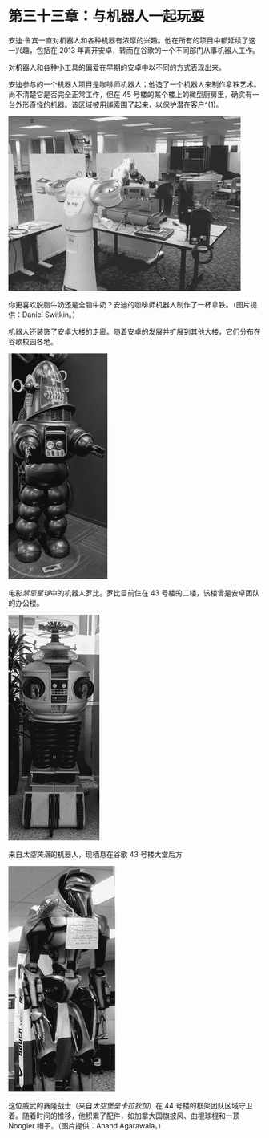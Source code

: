 # 第三十三章：与机器人一起玩耍

安迪·鲁宾一直对机器人和各种机器有浓厚的兴趣。他在所有的项目中都延续了这一兴趣，包括在 2013 年离开安卓，转而在谷歌的一个不同部门从事机器人工作。

对机器人和各种小工具的偏爱在早期的安卓中以不同的方式表现出来。

安迪参与的一个机器人项目是咖啡师机器人；他造了一个机器人来制作拿铁艺术。尚不清楚它是否完全正常工作，但在 45 号楼的某个楼上的微型厨房里，确实有一台外形奇怪的机器。该区域被用绳索围了起来，以保护潜在客户^(1)。

![](img/f33001.png)

你更喜欢脱脂牛奶还是全脂牛奶？安迪的咖啡师机器人制作了一杯拿铁。（图片提供：Daniel Switkin。）

机器人还装饰了安卓大楼的走廊。随着安卓的发展并扩展到其他大楼，它们分布在谷歌校园各地。

![](img/f33004.png)

电影*禁忌星球*中的机器人罗比。罗比目前住在 43 号楼的二楼，该楼曾是安卓团队的办公楼。

![](img/f33003.png)

来自*太空失落*的机器人，现栖息在谷歌 43 号楼大堂后方

![](img/f33002.png)

这位威武的赛隆战士（来自*太空堡垒卡拉狄加*）在 44 号楼的框架团队区域守卫着。随着时间的推移，他积累了配件，如加拿大国旗披风、曲棍球棍和一顶 Noogler 帽子。（图片提供：Anand Agarawala。）
